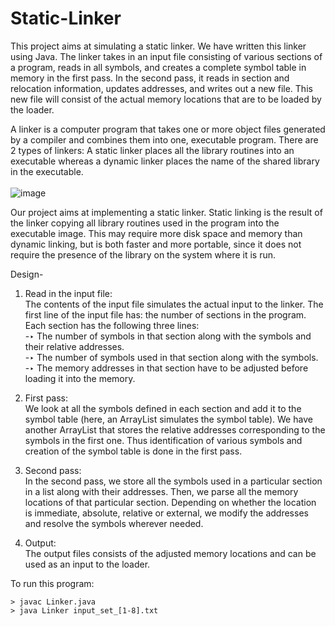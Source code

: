 # Static-Linker
This project aims at simulating a static linker.
We have written this linker using Java. The linker takes in an input file consisting of various sections of a program, reads in all symbols, and creates a complete symbol table in memory in the first pass. In the second pass, it reads in section and relocation information, updates addresses, and writes out a new file.
This new file will consist of the actual memory locations that are to be loaded by the loader.

A linker is a computer program that takes one or more object files generated by a compiler and combines them into one, executable program. 
There are 2 types of linkers:
A static linker places all the library routines into an executable whereas a dynamic linker places the name of the shared library in the executable. </br></br>
![image](https://user-images.githubusercontent.com/66969681/127359389-fcaee882-7f23-43ce-934a-bd7176d0cd0b.png)

Our project aims at implementing a static linker. 
Static linking is the result of the linker copying all library routines used in the program into the executable image. This may require more disk space and memory than dynamic linking, but is both faster and more portable, since it does not require the presence of the library on the system where it is run.

Design-
1. Read in the input file: </br>
The contents of the input file simulates the actual input to the linker. The first line of the input file has: the number of sections in the program.
Each section has the following three lines:</br>
     -‣ The number of symbols in that section along with the symbols and their relative addresses.</br>
     -‣ The number of symbols used in that section along with the symbols.</br>
     -‣ The memory addresses in that section have to be adjusted before loading it into the memory.</br>

2. First pass: </br>
We look at all the symbols defined in each section and add it to the  symbol table (here, an ArrayList simulates the symbol table). We have another ArrayList that stores the relative addresses corresponding to the symbols in the first one. Thus identification of various symbols and creation of the symbol table is done in the first pass.

3. Second pass: </br>
In the second pass, we store all the symbols used in a particular section in a list along with their addresses. Then, we parse all the memory locations of that particular section. Depending on whether the location is immediate, absolute, relative or external, we modify the addresses and resolve the symbols wherever needed.

4. Output: </br>
The output files consists of the adjusted memory locations and can be used as an input to the loader.


To run this program:
```
> javac Linker.java
> java Linker input_set_[1-8].txt
```
